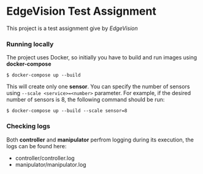 # EdgeVision Test Assignment
This project is a test assignment give by *EdgeVision*

### Running locally
The project uses Docker, so initially you have to build and run images using **docker-compose**
```
$ docker-compose up --build
```
This will create only one **sensor**. You can specify the number of sensors using `--scale <service>=<number>` parameter. For example, if the desired number of sensors is 8, the following command should be run:
```
$ docker-compose up --build --scale sensor=8
```
### Checking logs
Both **controller** and **manipulator** perfrom logging during its execution, the logs can be found here:
* controller/controller.log
* manipulator/manipulator.log